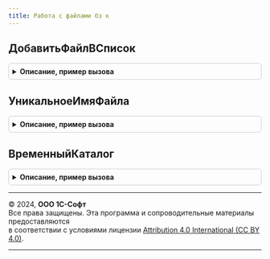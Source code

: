 ```yaml
---
title: Работа с файлами бз к
---
```



## ДобавитьФайлВСписок
<details style="margin: 1em 0; padding: 0.5em; border: 1px solid #ccc; border-radius: 6px;">

<summary style="font-weight: bold; cursor: pointer;">Описание, пример вызова</summary>

```bsl

Процедура ДобавитьФайлВСписок(СписокФайлов, ПрисоединенныйФайл, Знач Имя, Знач Расширение, Знач Размер, Знач ПодписанЭП) Экспорт
```

Пример вызова
```bsl
РаботаСФайламиБЗК.ДобавитьФайлВСписок(СписокФайлов, ПрисоединенныйФайл, Имя, Расширение, Размер, ПодписанЭП) 
```
</details>

## УникальноеИмяФайла
<details style="margin: 1em 0; padding: 0.5em; border: 1px solid #ccc; border-radius: 6px;">

<summary style="font-weight: bold; cursor: pointer;">Описание, пример вызова</summary>

```bsl

Функция УникальноеИмяФайла(ИмяФайла) Экспорт
```

Пример вызова
```bsl
Результат = РаботаСФайламиБЗК.УникальноеИмяФайла(ИмяФайла) 
```
</details>

## ВременныйКаталог
<details style="margin: 1em 0; padding: 0.5em; border: 1px solid #ccc; border-radius: 6px;">

<summary style="font-weight: bold; cursor: pointer;">Описание, пример вызова</summary>

```bsl

Функция ВременныйКаталог() Экспорт
```

Пример вызова
```bsl
Результат = РаботаСФайламиБЗК.ВременныйКаталог() 
```
</details>

---

© 2024, **ООО 1С-Софт**  
Все права защищены. Эта программа и сопроводительные материалы предоставляются  
в соответствии с условиями лицензии [Attribution 4.0 International (CC BY 4.0)](https://creativecommons.org/licenses/by/4.0/legalcode).

---
